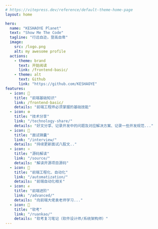 ```yaml
---
# https://vitepress.dev/reference/default-theme-home-page
layout: home

hero:
  name: "KESHAOYE Planet"
  text: "Show Me The Code"
  tagline: "行远自迩，登高自卑"
  image:
    src: /logo.png
    alt: my awesome profile
  actions:
    - theme: brand
      text: 开始阅读
      link: /frontend-basic/
    - theme: alt
      text: Github
      link: "https://github.com/KESHAOYE"
features:
  - icon: 📕
    title: "前端基础知识"
    link: /frontend-basic/
    details: "前端工程师必须掌握的基础技能"
  - icon: ⚙️
    title: "技术分享"
    link: "/technology-share/"
    details: "好文分享、记录开发中的问题及对应解决方案、记录一些开发规范..."
  - icon: 💯
    title: "面试锦囊"
    link: "/interview/"
    details: "持续更新面试八股文.."
  - icon: ⚛️
    title: "源码解读"
    link: "/source/"
    details: "解读开源项目源码"
  - icon: 🤖
    title: "前端工程化、自动化"
    link: "/automatization/"
    details: "前端自动化相关"
  - icon: ✊
    title: "前端进阶"
    link: "/advanced/"
    details: "向前端大佬袁老师学习..."
  - icon: 📖
    title: "软考"
    link: "/ruankao/"
    details: "软考复习笔记（软件设计师/系统架构师）"
---
```

